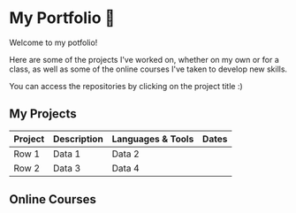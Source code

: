 # My Portfolio 🚀

Welcome to my potfolio!

Here are some of the projects I've worked on, whether on my own or for a class, as well as some of the online courses I've taken to develop new skills.

You can access the repositories by clicking on the project title :)

## My Projects
| Project | Description | Languages & Tools | Dates |
|---------|-------------|-------------------|-------|
| Row 1    | Data 1   | Data 2   |
| Row 2    | Data 3   | Data 4   |


## Online Courses
